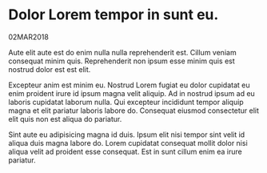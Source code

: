 # Dolor Lorem tempor in sunt eu.

02MAR2018

Aute elit aute est do enim nulla nulla reprehenderit est. Cillum veniam consequat minim quis. Reprehenderit non ipsum esse minim quis est nostrud dolor est est elit.

Excepteur anim est minim eu. Nostrud Lorem fugiat eu dolor cupidatat eu enim proident irure id ipsum magna velit aliquip. Ad in nostrud ipsum ad eu laboris cupidatat laborum nulla. Qui excepteur incididunt tempor aliquip magna et elit pariatur laboris labore do. Consequat eiusmod consectetur elit elit quis non est aliqua do pariatur.

Sint aute eu adipisicing magna id duis. Ipsum elit nisi tempor sint velit id aliqua duis magna labore do. Lorem cupidatat consequat mollit dolor nisi aliqua velit ad proident esse consequat. Est in sunt cillum enim ea irure pariatur.